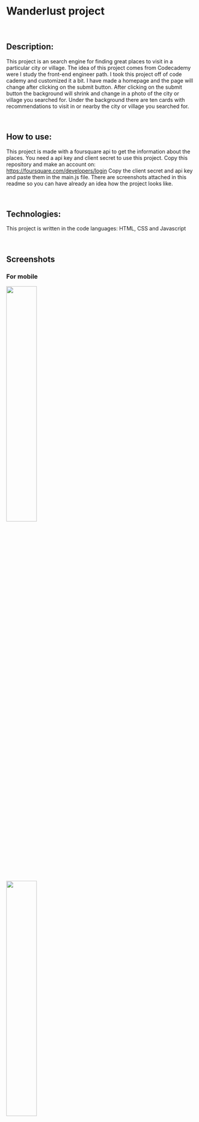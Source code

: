 # Wanderlust project

<br>

## Description:

This project is an search engine for finding great places to visit in a particular city or village. The idea of this project comes from Codecademy were I study the front-end engineer path. I took this project off of code cademy and customized it a bit. I have made a homepage and the page will change after clicking on the submit button. After clicking on the submit button the background will shrink and change in a photo of the city or village you searched for. Under the background there are ten cards with recommendations to visit in or nearby the city or village you searched for.

<br>

## How to use:

This project is made with a foursquare api to get the information about the places. You need a api key and client secret to use this project. Copy this repository and make an account on: https://foursquare.com/developers/login Copy the client secret and api key and paste them in the main.js file. There are screenshots attached in this readme so you can have already an idea how the project looks like.

<br>

## Technologies:

This project is written in the code languages:
HTML, CSS and Javascript

<br>

## Screenshots

### For mobile

  <img src="./screenshots/homepage-mobile.png" alt="" style="width: 40%" />
  <br><br>
  <img src="./screenshots/mobile.png" alt="" style="width: 40%" />

<br><br>

### For ipad

<img src="./screenshots/homepage-ipad-horizontal.png" alt="" style="width: 40%" />
<br><br>
<img src="./screenshots/ipad-vertical.png" alt="" style="width: 40%" />
<br><br>
<img src="./screenshots/ipad-horizontal.png" alt="" style="width: 40%" />

<br><br>

### For screens

 <img src="./screenshots/screen-homepage.png" alt="" style="width:100%"/>
 <img src="./screenshots/large-screen.png" alt="" style="width:100%"/>

<br><br>

## Feedback

It was an interesting project to make and challenging to customise. I removed the weather api and added more recamondations for places to visit. The layout has also changed a bit. The outline of the submit button had changed and the inputfield is more visible know. Making the title and the form even more visible I added a blue overlay over the background.
<br><br>
Feel free to play around with it and if you have any feedback, let me know
Would be nice to learn from it.
